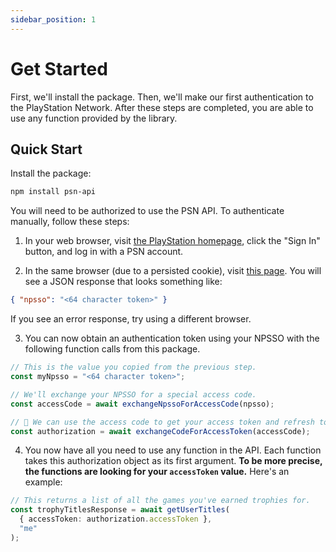 ```yaml
---
sidebar_position: 1
---
```


# Get Started

First, we'll install the package. Then, we'll make our first authentication to the PlayStation Network. After these steps are completed, you are able to use any function provided by the library.

## Quick Start

Install the package:

```bash npm2yarn
npm install psn-api
```

You will need to be authorized to use the PSN API. To authenticate manually, follow these steps:

1. In your web browser, visit [the PlayStation homepage](https://www.playstation.com/), click the "Sign In" button, and log in with a PSN account.

2. In the same browser (due to a persisted cookie), visit [this page](https://ca.account.sony.com/api/v1/ssocookie). You will see a JSON response that looks something like:

```json
{ "npsso": "<64 character token>" }
```

If you see an error response, try using a different browser.

3. You can now obtain an authentication token using your NPSSO with the following function calls from this package.

```ts
// This is the value you copied from the previous step.
const myNpsso = "<64 character token>";

// We'll exchange your NPSSO for a special access code.
const accessCode = await exchangeNpssoForAccessCode(npsso);

// 🚀 We can use the access code to get your access token and refresh token.
const authorization = await exchangeCodeForAccessToken(accessCode);
```

4. You now have all you need to use any function in the API. Each function takes this authorization object as its first argument. **To be more precise, the functions are looking for your `accessToken` value.** Here's an example:

```ts
// This returns a list of all the games you've earned trophies for.
const trophyTitlesResponse = await getUserTitles(
  { accessToken: authorization.accessToken },
  "me"
);
```

